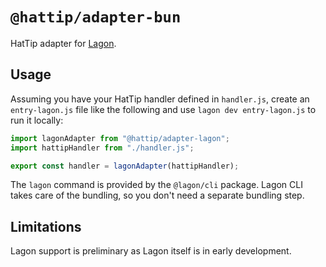 # `@hattip/adapter-bun`

HatTip adapter for [Lagon](https://lagon.app/).

## Usage

Assuming you have your HatTip handler defined in `handler.js`, create an `entry-lagon.js` file like the following and use `lagon dev entry-lagon.js` to run it locally:

```ts
import lagonAdapter from "@hattip/adapter-lagon";
import hattipHandler from "./handler.js";

export const handler = lagonAdapter(hattipHandler);
```

The `lagon` command is provided by the `@lagon/cli` package. Lagon CLI takes care of the bundling, so you don't need a separate bundling step.

## Limitations

Lagon support is preliminary as Lagon itself is in early development.
